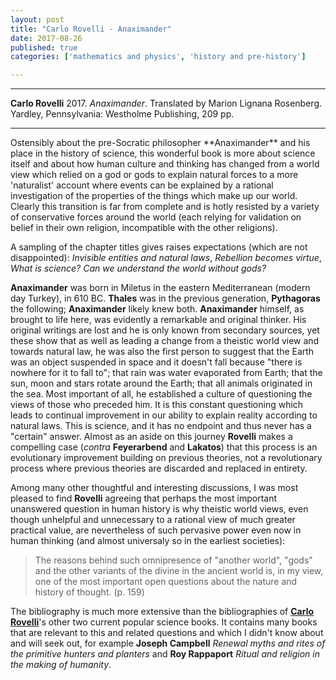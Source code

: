 ```yaml
---
layout: post
title: "Carlo Rovelli - Anaximander"
date: 2017-08-26
published: true
categories: ['mathematics and physics', 'history and pre-history']

---
```



***
<b>Carlo Rovelli</b> 2017. _Anaximander_. Translated by Marion Lignana Rosenberg.  Yardley, Pennsylvania: Westholme Publishing, 209 pp.

***
<img align="right" src="http://www.westholmepublishing.com/images/books/First-Scientist.jpg" alt="">  
Ostensibly about the pre-Socratic philosopher **Anaximander** and his place in the history of science, this wonderful book is more about science itself and about how human culture and thinking has changed from a world view which relied on a god or gods to explain natural forces to a more 'naturalist' account where events can be explained by a rational investigation of the properties of the things which make up our world. Clearly this transition is far from complete and is hotly resisted by a variety of conservative forces around the world (each relying for validation on belief in their own religion, incompatible with the other religions).       

A sampling of the chapter titles gives raises expectations (which are not disappointed): _Invisible entities and natural laws_, _Rebellion becomes virtue_, _What is science?_ _Can we understand the world without gods?_  

**Anaximander** was born in Miletus in the eastern Mediterranean (modern day Turkey), in 610 BC.  **Thales** was in the previous generation, **Pythagoras** the following; **Anaximander** likely knew both.  **Anaximander** himself, as brought to life here, was evidently a remarkable and original thinker.  His original writings are  lost and he is only known from secondary sources, yet these show that as well as leading a change from a theistic world view and towards natural law, he was also the first person to suggest that the Earth was an object suspended in space and it doesn't fall because "there is nowhere for it to fall to"; that rain was water evaporated from Earth; that the sun, moon and stars rotate around the Earth; that all animals originated in the sea.  Most important of all, he established a culture of questioning the views of those who preceded him.  It is this constant questioning which leads to continual improvement in our ability to explain reality according to natural laws.  This is science, and it has no endpoint and thus never has a "certain" answer.  Almost as an aside on this journey **Rovelli** makes a compelling case (_contra_ **Feyerarbend** and **Lakatos**) that this process is an evolutionary improvement building on previous theories, not a revolutionary process where previous theories are discarded and replaced in entirety.      

Among many other thoughtful and interesting discussions, I was most pleased to find **Rovelli** agreeing that perhaps the most important unanswered question in human history is why theistic world views, even though unhelpful and unnecessary to a rational view of much greater practical value, are nevertheless of such pervasive power even now in human thinking (and almost universaly so in the earliest societies):

> The reasons behind such omnipresence of "another world", "gods" and the other variants of the divine in the ancient world is, in my view, one of the most important open questions about the nature and history of thought. (p. 159)

The bibliography is much more extensive than the bibliographies of [**Carlo Rovelli**](http://www.cpt.univ-mrs.fr/~rovelli/)'s other two current popular science books. It contains many books that are relevant to this and related questions and which I didn't know about and will seek out, for example **Joseph Campbell** _Renewal myths and rites of the primitive hunters and planters_ and **Roy Rappaport** _Ritual and religion in the making of humanity_. 
